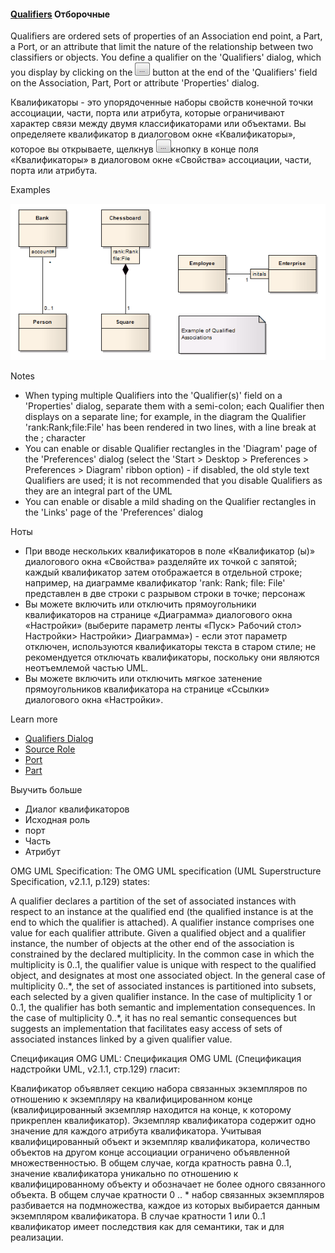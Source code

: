#### <a href="https://sparxsystems.com/enterprise_architect_user_guide/15.1/model_domains/qualifiers.html" target="_blank">Qualifiers</a> Отборочные

Qualifiers are ordered sets of properties of an Association end point, a Part, a Port, or an attribute that limit the nature of the relationship between two classifiers or objects. You define a qualifier on the 'Qualifiers' dialog, which you display by clicking on the ![Browse.](_src/browse.png) button at the end of the 'Qualifiers' field on the Association, Part, Port or attribute 'Properties' dialog.

Квалификаторы - это упорядоченные наборы свойств конечной точки ассоциации, части, порта или атрибута, которые ограничивают характер связи между двумя классификаторами или объектами. Вы определяете квалификатор в диалоговом окне «Квалификаторы», которое вы открываете, щелкнув ![Просматривать.](_src/browse.png)кнопку в конце поля «Квалификаторы» в диалоговом окне «Свойства» ассоциации, части, порта или атрибута.

Examples

![](_src/qualassoc.png)

Notes
* When typing multiple Qualifiers into the 'Qualifier(s)' field on a 'Properties' dialog, separate them with a semi-colon; each Qualifier then displays on a separate line; for example, in the diagram the Qualifier 'rank:Rank;file:File' has been rendered in two lines, with a line break at the ; character
* You can enable or disable Qualifier rectangles in the 'Diagram' page of the 'Preferences' dialog (select the 'Start > Desktop > Preferences > Preferences > Diagram' ribbon option) - if disabled, the old style text Qualifiers are used; it is not recommended that you disable Qualifiers as they are an integral part of the UML
* You can enable or disable a mild shading on the Qualifier rectangles in 
the 'Links' page of the 'Preferences' dialog

Ноты
* При вводе нескольких квалификаторов в поле «Квалификатор (ы)» диалогового окна «Свойства» разделяйте их точкой с запятой; каждый квалификатор затем отображается в отдельной строке; например, на диаграмме квалификатор 'rank: Rank; file: File' представлен в две строки с разрывом строки в точке; персонаж
* Вы можете включить или отключить прямоугольники квалификаторов на странице «Диаграмма» диалогового окна «Настройки» (выберите параметр ленты «Пуск> Рабочий стол> Настройки> Настройки> Диаграмма») - если этот параметр отключен, используются квалификаторы текста в старом стиле; не рекомендуется отключать квалификаторы, поскольку они являются неотъемлемой частью UML.
* Вы можете включить или отключить мягкое затенение прямоугольников квалификатора на странице «Ссылки» диалогового окна «Настройки».

Learn more

<ul>
	<li><a href="https://sparxsystems.com/enterprise_architect_user_guide/15.1/model_domains/model_domains/qualifiers_dialog.html">Qualifiers Dialog</a></li>
	<li><a href="https://sparxsystems.com/enterprise_architect_user_guide/15.1/model_domains/modeling/sourcerole.html">Source Role</a></li>
	<li><a href="https://sparxsystems.com/enterprise_architect_user_guide/15.1/model_domains/model_domains/port.html">Port</a></li>
	<li><a href="https://sparxsystems.com/enterprise_architect_user_guide/15.1/model_domains/model_domains/part.html">Part</a></li>
</ul>

Выучить больше
* Диалог квалификаторов
* Исходная роль
* порт
* Часть
* Атрибут

OMG UML Specification:
The OMG UML specification (UML Superstructure Specification, v2.1.1, p.129) states:

A qualifier declares a partition of the set of associated instances with respect to an instance at the qualified end (the qualified instance is at the end to which the qualifier is attached). A qualifier instance comprises one value for each qualifier attribute. Given a qualified object and a qualifier instance, the number of objects at the other end of the association is constrained by the declared multiplicity. In the common case in which the multiplicity is 0..1, the qualifier value is unique with respect to the qualified object, and designates at most one associated object. In the general case of multiplicity 0..\*, the set of associated instances is partitioned into subsets, each selected by a given qualifier instance. In the case of multiplicity 1 or 0..1, the qualifier has both semantic and implementation consequences. In the case of multiplicity 0..*, it has no real semantic consequences but suggests an implementation that facilitates easy access of sets of associated instances linked by a given qualifier value.

Спецификация OMG UML:
Спецификация OMG UML (Спецификация надстройки UML, v2.1.1, стр.129) гласит:

Квалификатор объявляет секцию набора связанных экземпляров по отношению к экземпляру на квалифицированном конце (квалифицированный экземпляр находится на конце, к которому прикреплен квалификатор). Экземпляр квалификатора содержит одно значение для каждого атрибута квалификатора. Учитывая квалифицированный объект и экземпляр квалификатора, количество объектов на другом конце ассоциации ограничено объявленной множественностью. В общем случае, когда кратность равна 0..1, значение квалификатора уникально по отношению к квалифицированному объекту и обозначает не более одного связанного объекта. В общем случае кратности 0 .. * набор связанных экземпляров разбивается на подмножества, каждое из которых выбирается данным экземпляром квалификатора. В случае кратности 1 или 0..1 квалификатор имеет последствия как для семантики, так и для реализации.

